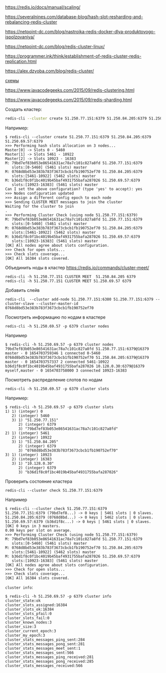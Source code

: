 https://redis.io/docs/manual/scaling/

https://severalnines.com/database-blog/hash-slot-resharding-and-rebalancing-redis-cluster

https://netpoint-dc.com/blog/nastroika-redis-docker-dlya-produktovogo-ispolzovaniya/

https://netpoint-dc.com/blog/redis-cluster-linux/

https://programmer.ink/think/establishment-of-redis-cluster-redis-replication.html

https://alex.dzyoba.com/blog/redis-cluster/

[схемы](https://www.google.com/search?q=redis+sharding+replica&newwindow=1&source=lnms&tbm=isch&sa=X&ved=2ahUKEwicyLiK6Z34AhWMlYsKHURDA5cQ_AUoAXoECAEQAw&biw=1920&bih=947&dpr=1#imgrc=9lXwrpSMNoel8M)

https://www.javacodegeeks.com/2015/09/redis-clustering.html

https://www.javacodegeeks.com/2015/09/redis-sharding.html



Создать кластер: 
```bash
redis-cli --cluster create 51.250.77.151:6379 51.250.84.205:6379 51.250.69.57:6379
```
Например:
```log
$ redis-cli --cluster create 51.250.77.151:6379 51.250.84.205:6379 51.250.69.57:6379
>>> Performing hash slots allocation on 3 nodes...
Master[0] -> Slots 0 - 5460
Master[1] -> Slots 5461 - 10922
Master[2] -> Slots 10923 - 16383
M: 79bd7ef83b053e86541631ac78a7c101c827a8fd 51.250.77.151:6379
   slots:[0-5460] (5461 slots) master
M: 0768d8bd53e383b783f3673cbcb1fb190752ef70 51.250.84.205:6379
   slots:[5461-10922] (5462 slots) master
M: b36d1f8c0f1bc4019b45baf4931755bafa287026 51.250.69.57:6379
   slots:[10923-16383] (5461 slots) master
Can I set the above configuration? (type 'yes' to accept): yes
>>> Nodes configuration updated
>>> Assign a different config epoch to each node
>>> Sending CLUSTER MEET messages to join the cluster
Waiting for the cluster to join
.
>>> Performing Cluster Check (using node 51.250.77.151:6379)
M: 79bd7ef83b053e86541631ac78a7c101c827a8fd 51.250.77.151:6379
   slots:[0-5460] (5461 slots) master
M: 0768d8bd53e383b783f3673cbcb1fb190752ef70 51.250.84.205:6379
   slots:[5461-10922] (5462 slots) master
M: b36d1f8c0f1bc4019b45baf4931755bafa287026 51.250.69.57:6379
   slots:[10923-16383] (5461 slots) master
[OK] All nodes agree about slots configuration.
>>> Check for open slots...
>>> Check slots coverage...
[OK] All 16384 slots covered.
```
Объединить ноды в кластер https://redis.io/commands/cluster-meet/
```
redis-cli -h 51.250.77.151 CLUSTER MEET  51.250.84.205 6379
redis-cli -h 51.250.77.151 CLUSTER MEET 51.250.69.57 6379
```
Добавить слейв
```
redis-cli  --cluster add-node 51.250.77.151:6380 51.250.77.151:6379 --cluster-slave --cluster-master-id  0768d8bd53e383b783f3673cbcb1fb190752ef70
```
Посмотреть информацию по нодам в кластере
```
redis-cli -h 51.250.69.57 -p 6379 cluster nodes
```
Например
```
$ redis-cli -h 51.250.69.57 -p 6379 cluster nodes
79bd7ef83b053e86541631ac78a7c101c827a8fd 51.250.77.151:6379@16379 master - 0 1654703759346 1 connected 0-5460
0768d8bd53e383b783f3673cbcb1fb190752ef70 51.250.84.205:6379@16379 master - 0 1654703757337 2 connected 5461-10922
b36d1f8c0f1bc4019b45baf4931755bafa287026 10.128.0.30:6379@16379 myself,master - 0 1654703758000 3 connected 10923-16383
```
Посмотреть распределение слотов по нодам
```
redis-cli -h 51.250.69.57 -p 6379 cluster slots
```
Например:
```
$ redis-cli -h 51.250.69.57 -p 6379 cluster slots
1) 1) (integer) 0
   2) (integer) 5460
   3) 1) "51.250.77.151"
      2) (integer) 6379
      3) "79bd7ef83b053e86541631ac78a7c101c827a8fd"
2) 1) (integer) 5461
   2) (integer) 10922
   3) 1) "51.250.84.205"
      2) (integer) 6379
      3) "0768d8bd53e383b783f3673cbcb1fb190752ef70"
3) 1) (integer) 10923
   2) (integer) 16383
   3) 1) "10.128.0.30"
      2) (integer) 6379
      3) "b36d1f8c0f1bc4019b45baf4931755bafa287026"
```
Проверить состояние кластера
```
redis-cli --cluster check 51.250.77.151:6379
```
Например
```
$ redis-cli --cluster check 51.250.77.151:6379
51.250.77.151:6379 (79bd7ef8...) -> 0 keys | 5461 slots | 0 slaves.
51.250.84.205:6379 (0768d8bd...) -> 0 keys | 5462 slots | 0 slaves.
51.250.69.57:6379 (b36d1f8c...) -> 0 keys | 5461 slots | 0 slaves.
[OK] 0 keys in 3 masters.
0.00 keys per slot on average.
>>> Performing Cluster Check (using node 51.250.77.151:6379)
M: 79bd7ef83b053e86541631ac78a7c101c827a8fd 51.250.77.151:6379
   slots:[0-5460] (5461 slots) master
M: 0768d8bd53e383b783f3673cbcb1fb190752ef70 51.250.84.205:6379
   slots:[5461-10922] (5462 slots) master
M: b36d1f8c0f1bc4019b45baf4931755bafa287026 51.250.69.57:6379
   slots:[10923-16383] (5461 slots) master
[OK] All nodes agree about slots configuration.
>>> Check for open slots...
>>> Check slots coverage...
[OK] All 16384 slots covered.
```
`cluster info`:
```
$ redis-cli -h 51.250.69.57 -p 6379 cluster info
cluster_state:ok
cluster_slots_assigned:16384
cluster_slots_ok:16384
cluster_slots_pfail:0
cluster_slots_fail:0
cluster_known_nodes:3
cluster_size:3
cluster_current_epoch:3
cluster_my_epoch:3
cluster_stats_messages_ping_sent:284
cluster_stats_messages_pong_sent:281
cluster_stats_messages_meet_sent:1
cluster_stats_messages_sent:566
cluster_stats_messages_ping_received:281
cluster_stats_messages_pong_received:285
cluster_stats_messages_received:566
```